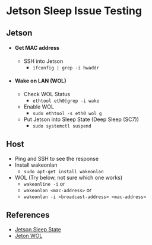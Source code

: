 # Jetson Sleep Issue Testing

## Jetson
- #### Get MAC address
  - SSH into Jetson
    - `ifconfig | grep -i hwaddr`
- #### Wake on LAN (WOL)
  - Check WOL Status
    - `ethtool eth0|grep -i wake` 
  - Enable WOL
    - `sudo ethtool -s eth0 wol g`
  - Put Jetson into Sleep State (Deep Sleep (SC7))
    - `sudo systemctl suspend`

## Host
- Ping and SSH to see the response
- Install wakeonlan
  - `sudo apt-get install wakeonlan`
- WOL (Try below, not sure which one works)
  - `wakeonline -i` or
  - `wakeonlan <mac-address>` or
  - `wakeonlan -i <broadcast-address> <mac-address>`


## References  
- [Jetson Sleep State](https://forums.developer.nvidia.com/t/sleep-state/68201/7)
- [Jeton WOL](https://forums.developer.nvidia.com/t/help-jetson-nano-and-wake-on-lan/239871)
